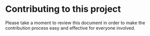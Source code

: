 # Contributing to this project

Please take a moment to review this document in order to make the contribution
process easy and effective for everyone involved.
